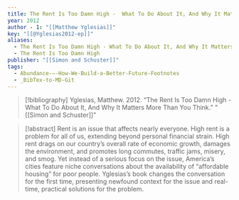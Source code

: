 ```yaml
---
title: The Rent Is Too Damn High -  What To Do About It, And Why It Matters More Than You Think
year: 2012
author - 1: "[[Matthew Yglesias]]"
key: "[[@Yglesias2012-ep]]"
aliases:
  - The Rent Is Too Damn High - What To Do About It, And Why It Matters More Than You Think
  - The Rent Is Too Damn High
publisher: "[[Simon and Schuster]]"
tags:
  - Abundance-–-How-We-Build-a-Better-Future-Footnotes
  - _BibTex-to-MD-Git
---
```


> [!bibliography]
> Yglesias, Matthew. 2012. “The Rent Is Too Damn High -  What To Do About It, And Why It Matters More Than You Think.” "[[Simon and Schuster]]"

> [!abstract]
> Rent is an issue that affects nearly everyone. High rent is a problem for all of us, extending beyond personal financial strain. High rent drags on our country’s overall rate of economic growth, damages the environment, and promotes long commutes, traffic jams, misery, and smog. Yet instead of a serious focus on the issue, America’s cities feature niche conversations about the availability of “affordable housing” for poor people. Yglesias’s book changes the conversation for the first time, presenting newfound context for the issue and real-time, practical solutions for the problem.